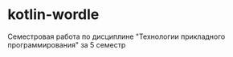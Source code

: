 # kotlin-wordle
Семестровая работа по дисциплине "Технологии прикладного программирования" за 5 семестр

